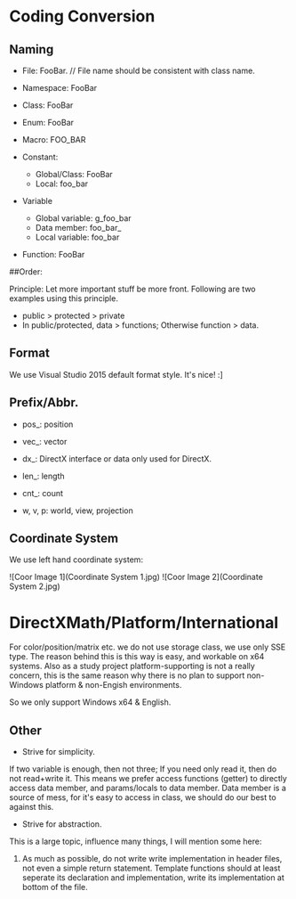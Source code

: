 
# Coding Conversion

## Naming

* File: FooBar.  // File name should be consistent with class name.

* Namespace: FooBar

* Class: FooBar

* Enum: FooBar

* Macro: FOO_BAR

* Constant:
  * Global/Class: FooBar
  * Local: foo_bar

* Variable
  * Global variable: g_foo_bar
  * Data member: foo_bar_
  * Local variable: foo_bar

* Function: FooBar

##Order: 

Principle: Let more important stuff be more front. Following are two examples using this principle.
  * public > protected > private
  * In public/protected, data > functions; Otherwise function > data.

## Format

We use Visual Studio 2015 default format style. It's nice! :]

## Prefix/Abbr.

* pos_: position

* vec_: vector

* dx_: DirectX interface or data only used for DirectX.

* len_: length

* cnt_: count

* w, v, p: world, view, projection

## Coordinate System

We use left hand coordinate system:

![Coor Image 1](Coordinate System 1.jpg)
![Coor Image 2](Coordinate System 2.jpg)

# DirectXMath/Platform/International

For color/position/matrix etc. we do not use storage class, we use only SSE type. The reason behind this is this way is easy, and workable on x64 systems. Also as a study project platform-supporting is not a really concern, this is the same reason why there is no plan to support non-Windows platform & non-Engish environments.

So we only support Windows x64 & English.

## Other

* Strive for simplicity. 

If two variable is enough, then not three; If you need only read it, then do not read+write it. This means we prefer access functions (getter) to directly access data member, and params/locals to data member. Data member is a source of mess, for it's easy to access in class, we should do our best to against this.

* Strive for abstraction.

This is a large topic, influence many things, I will mention some here:

1. As much as possible, do not write write implementation in header files, not even a simple return statement. Template functions should at least seperate its declaration and implementation, write its implementation at bottom of the file.
